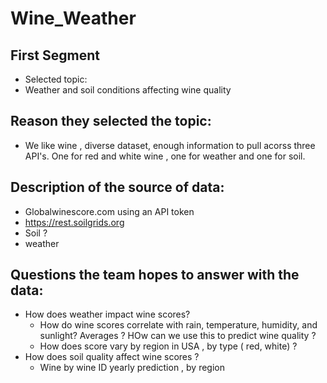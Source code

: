 # Wine_Weather
## First Segment

* Selected topic:
* Weather and soil conditions affecting wine quality

## Reason they selected the topic:
* We like wine , diverse dataset, enough information to pull acorss three API's. One for red and white wine , one for weather and one for soil. 

## Description of the source of data:
* Globalwinescore.com using an API token
* https://rest.soilgrids.org
* Soil ?
* weather

## Questions the team hopes to answer with the data:

* How does weather impact wine scores?
    * How do wine scores correlate with rain, temperature, humidity, and sunlight? Averages ? HOw can we use this to predict wine quality ? 
    * How does score vary by region in USA , by type ( red, white) ?
* How does soil quality affect wine scores ?
    * Wine by wine ID yearly prediction , by region
